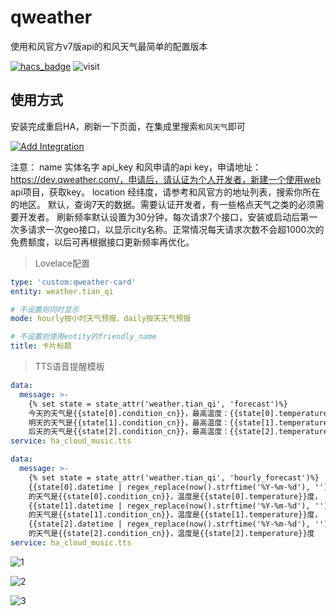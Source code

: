 # qweather
使用和风官方v7版api的和风天气最简单的配置版本

[![hacs_badge](https://img.shields.io/badge/Home-Assistant-%23049cdb)](https://www.home-assistant.io/)
![visit](https://visitor-badge.laobi.icu/badge?page_id=dscao.qweather&left_text=visit)

## 使用方式

安装完成重启HA，刷新一下页面，在集成里搜索`和风天气`即可

[![Add Integration](https://my.home-assistant.io/badges/config_flow_start.svg)](https://my.home-assistant.io/redirect/config_flow_start?domain=hf_weather)

注意：
name 实体名字
api_key 和风申请的api key，申请地址：https://dev.qweather.com/，申请后，请认证为个人开发者，新建一个使用web api项目，获取key。
location 经纬度，请参考和风官方的地址列表，搜索你所在的地区。
默认，查询7天的数据。需要认证开发者，有一些格点天气之类的必须需要开发者。
刷新频率默认设置为30分钟，每次请求7个接口，安装或启动后第一次多请求一次geo接口，以显示city名称。正常情况每天请求次数不会超1000次的免费额度，以后可再根据接口更新频率再优化。

> Lovelace配置

```yaml
type: 'custom:qweather-card'
entity: weather.tian_qi

# 不设置则同时显示
mode: hourly按小时天气预报、daily按天天气预报

# 不设置则使用entity的friendly_name
title: 卡片标题
```

> TTS语音提醒模板
```yaml
data:
  message: >-
    {% set state = state_attr('weather.tian_qi', 'forecast')%}
    今天的天气是{{state[0].condition_cn}}，最高温度：{{state[0].temperature}}度，最低温度：{{state[0].templow}}度，
    明天的天气是{{state[1].condition_cn}}，最高温度：{{state[1].temperature}}度，最低温度：{{state[1].templow}}度，
    后天的天气是{{state[2].condition_cn}}，最高温度：{{state[2].temperature}}度，最低温度：{{state[2].templow}}度
service: ha_cloud_music.tts
```

```yaml
data:
  message: >-
    {% set state = state_attr('weather.tian_qi', 'hourly_forecast')%}
    {{state[0].datetime | regex_replace(now().strftime('%Y-%m-%d'), '')}}
    的天气是{{state[0].condition_cn}}，温度是{{state[0].temperature}}度，
    {{state[1].datetime | regex_replace(now().strftime('%Y-%m-%d'), '')}}
    的天气是{{state[1].condition_cn}}，温度是{{state[1].temperature}}度，
    {{state[2].datetime | regex_replace(now().strftime('%Y-%m-%d'), '')}}
    的天气是{{state[2].condition_cn}}，温度是{{state[2].temperature}}度
service: ha_cloud_music.tts
```

![1](https://github.com/dscao/qweather/assets/16587914/0c8432ae-d6b1-4a44-a111-753c961ccabd)

![2](https://github.com/dscao/qweather/assets/16587914/97a6fb78-4210-4564-9397-718526abc6d9)

![3](https://github.com/dscao/qweather/assets/16587914/57b7bff6-a8dd-4e30-9f03-4bcd6b2b1868)
